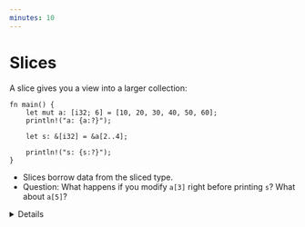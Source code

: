 ```yaml
---
minutes: 10
---
```


# Slices

A slice gives you a view into a larger collection:

```rust,editable
fn main() {
    let mut a: [i32; 6] = [10, 20, 30, 40, 50, 60];
    println!("a: {a:?}");

    let s: &[i32] = &a[2..4];

    println!("s: {s:?}");
}
```

- Slices borrow data from the sliced type.
- Question: What happens if you modify `a[3]` right before printing `s`? What about `a[5]`?

<details>

- We create a slice by borrowing `a` and specifying the starting and ending
  indices in brackets. This "range syntax" should already be familiar from 
  learning about `for` loops.

- If the slice starts at index 0, Rust’s range syntax allows us to drop the
  starting index, meaning that `&a[0..a.len()]` and `&a[..a.len()]` are
  identical.

- The same is true for the last index, so `&a[2..a.len()]` and `&a[2..]` are
  identical.

- To easily create a slice of the full array, we can therefore use `&a[..]`.

- `s` is a reference to a slice of `i32`s. Notice that the type of `s`
  (`&[i32]`) no longer mentions the array length. This allows us to perform
  computation on slices of different sizes. Slices always know their length, 
  however, and we can retrieve the number of elements in a slice by asking 
  for its `len()`.

- Slices always borrow from another object. In this example, `a` has to remain
  'alive' (in scope) for at least as long as our slice.

- The question about modifying `a[3]` can spark an interesting discussion, but
  the answer is that for memory safety reasons you cannot do it through `a` at
  this point in the execution, but you can read the data from both `a` and `s`
  safely because `s` is a _shared_ reference. Modification works before you 
  created the slice, and again after the `println`, when the slice is no longer 
  used.

  Note how the entire array `a` is borrowed by `s`, so even an attempt to modify
  an array element outside the range of the slice is rejected by the compiler,
  even though in this case it would be safe to do.

</details>
